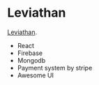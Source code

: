 # Leviathan

[Leviathan](https://stormy-sea-79672.herokuapp.com/).

- React
- Firebase
- Mongodb
- Payment system by stripe
- Awesome UI